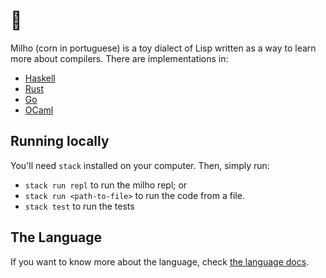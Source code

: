 # 🌽

Milho (corn in portuguese) is a toy dialect of Lisp written as a way to learn more about compilers.
There are implementations in:
- [Haskell](https://github.com/celsobonutti/milho)
- [Rust](https://github.com/celsobonutti/milho-rust)
- [Go](https://github.com/danfragoso/milho)
- [OCaml](https://github.com/renatoalencar/milho-ocaml)

## Running locally

You'll need `stack` installed on your computer. Then, simply run:

- `stack run repl` to run the milho repl; or
- `stack run <path-to-file>` to run the code from a file.
- `stack test` to run the tests

## The Language

If you want to know more about the language, check [the language docs](LANGUAGE.md).
